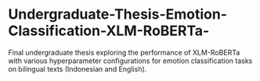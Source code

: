 # Undergraduate-Thesis-Emotion-Classification-XLM-RoBERTa-
Final undergraduate thesis exploring the performance of XLM-RoBERTa with various hyperparameter configurations for emotion classification tasks on bilingual texts (Indonesian and English).
